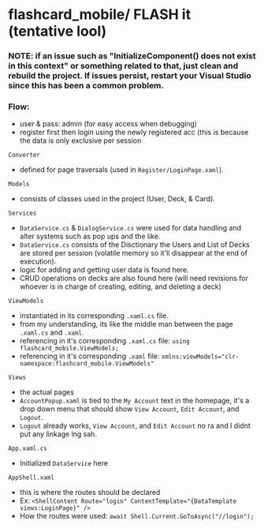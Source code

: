 # flashcard_mobile/ FLASH it (tentative lool)
### NOTE: if an issue such as "InitializeComponent() does not exist in this context" or something related to that, just clean and rebuild the project. If issues persist, restart your Visual Studio since this has been a common problem.

### Flow:
- user & pass: admin (for easy access when debugging)
- register first then login using the newly registered acc (this is because the data is only exclusive per session 

`Converter`
- defined for page traversals (used in `Register/LoginPage.xaml`).

`Models`
- consists of classes used in the project (User, Deck, & Card).

`Services`
- `DataService.cs` & `DialogService.cs` were used for data handling and alter systems such as pop ups and the like.
- `DataService.cs` consists of the Disctionary the Users and List of Decks are stored per session (volatile memory so it'll disappear at the end of execution).
- logic for adding and getting user data is found here.
- CRUD operations on decks are also found here (will need revisions for whoever is in charge of creating, editing, and deleting a deck)

`ViewModels`
- instantiated in its corresponding `.xaml.cs` file.
- from my understanding, its like the middle man between the page `.xaml.cs` and `.xaml`.
- referencing in it's corresponding `.xaml.cs` file: `using flashcard_mobile.ViewModels;`
- referencing in it's corresponding `.xaml` file: `xmlns:viewModels="clr-namespace:flashcard_mobile.ViewModels"`

`Views`
- the actual pages
- `AccountPopup.xaml` is tied to the `My Account` text in the homepage, it's a drop down menu that should show `View Account`, `Edit Account`, and `Logout`.
- `Logout` already works, `View Account`, and `Edit Account` no ra and I didnt put any linkage lng sah.

`App.xaml.cs`
- Initialized `DataService` here

`AppShell.xaml`
- this is where the routes should be declared
- Ex: `<ShellContent Route="login" ContentTemplate="{DataTemplate views:LoginPage}" />`
- How the routes were used: `await Shell.Current.GoToAsync("//login");`
